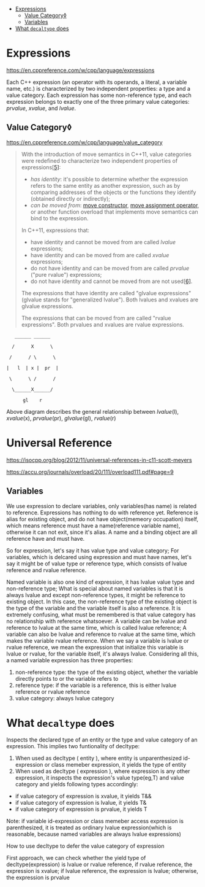 - [Expressions](#expressions)
  - [Value Category◊](#value-category)
  - [Variables](#variables)
- [What `decaltype` does](#what-decaltype-does)


# Expressions

https://en.cppreference.com/w/cpp/language/expressions

Each C++ expression (an operator with its operands, a literal, a variable name, etc.) is characterized by two independent properties: a type and a value category. Each expression has some non-reference type, and each expression belongs to exactly one of the three primary value categories: *prvalue*, *xvalue*, and *lvalue*.

## Value Category◊

https://en.cppreference.com/w/cpp/language/value_category



> With the introduction of move semantics in C++11, value categories were redefined to characterize two independent properties of expressions[[5\]](https://en.cppreference.com/w/cpp/language/value_category#cite_note-5):
>
> - *has identity*: it's possible to determine whether the expression refers to the same entity as another expression, such as by comparing addresses of the objects or the functions they identify (obtained directly or indirectly);
> - *can be moved from*: [move constructor](https://en.cppreference.com/w/cpp/language/move_constructor), [move assignment operator](https://en.cppreference.com/w/cpp/language/move_assignment), or another function overload that implements move semantics can bind to the expression.
>
> In C++11, expressions that:
>
> - have identity and cannot be moved from are called *lvalue* expressions;
> - have identity and can be moved from are called *xvalue* expressions;
> - do not have identity and can be moved from are called *prvalue* ("pure rvalue") expressions;
> - do not have identity and cannot be moved from are not used[[6\]](https://en.cppreference.com/w/cpp/language/value_category#cite_note-6).
>
> The expressions that have identity are called "glvalue expressions" (glvalue stands for "generalized lvalue"). Both lvalues and xvalues are glvalue expressions.
>
> The expressions that can be moved from are called "rvalue expressions". Both prvalues and xvalues are rvalue expressions.



```
   ______ ______

  /      X      \

 /      / \      \

|   l  | x |  pr  |

 \      \ /      /

  \______X______/

​      gl    r
```



Above diagram describes the general relationship between *lvalue*(l), *xvalue*(x), *prvalue*(pr), *glvalue*(gl), *rvalue*(r)

# Universal Reference

https://isocpp.org/blog/2012/11/universal-references-in-c11-scott-meyers

https://accu.org/journals/overload/20/111/overload111.pdf#page=9


## Variables

We use expression to declare variables, only variables(has name) is related to reference. Expressions has nothing to do
with reference yet. Reference is alias for existing object, and do not have object(memeory occupation) itself, which means
reference must have a name(reference variable name), otherwise it can not exit, since it's alias. A name and a binding
object are all reference have and must have.

So for expression, let's say it has value type and value category; For variables, which is delcared using expression and
must have names, let's say it might be of value type or reference type, which consists of lvalue reference and rvalue
reference.

Named variable is also one kind of expression, it has lvalue value type and non-reference type; What is special about
named variables is that it is always lvalue and except non-reference types, it might be reference to existing object. In
this case, the non-reference type of the existing object is the type of the variable and the variable itself is also a
reference. It is extremely confusing, what must be remembered is that value category has no relationship with reference
whatsoever. A variable can be lvalue and reference to lvalue at the same time, which is called lvalue reference; A
variable can also be lvalue and reference to rvalue at the same time, which makes the variable rvalue reference. When we
say a variable is lvalue or rvalue reference, we mean the expression that initialize this variable is lvalue or rvalue,
for the variable itself, it's always lvalue. Considering all this, a named variable expression has three properties:
1. non-reference type: the type of the existing object, whether the variable directly points to or the variable refers to
2. reference type: if the variable is a reference, this is either lvalue reference or rvalue reference
3. value category: always lvalue category



# What `decaltype` does

Inspects the declared type of an entity or the type and value category of an expression.
This implies two funtionality of decltype:

1. When used as decltype ( entity ), where entity is unparenthesized id-expression or class memeber expression, it yields
the type of entity
2. When used as decltype ( expression ), where expression is any other expression, it inspects the expression's
value type(eg,T) and value category and yields following types accordingly:

- if value category of expression is xvalue, it yields T&&
- if value category of expression is lvalue, it yields T&
- if value category of expression is prvalue, it yields T

Note: if variable id-expression or class memeber access expression is parenthesized, it is treated as ordinary lvalue
expression(which is reasonable, because named variables are always lvalue expressions)

How to use decltype to defer the value category of expression

First approach, we can check whether the yield type of decltype(expression) is lvalue or rvalue reference, if rvalue
reference, the expression is xvalue; if lvalue reference, the expression is lvalue; otherwise, the expression is prvalue
